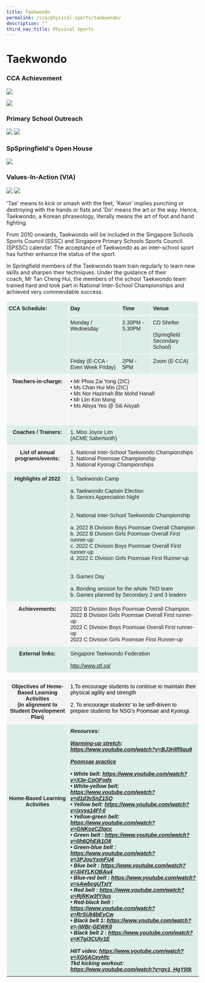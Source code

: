 ```yaml
---
title: Taekwondo
permalink: /cca/physical-sports/taekwondo/
description: ""
third_nav_title: Physical Sports
---
```

# **Taekwondo**

### CCA Achievement

![](/images/TKD1.jpg)

![](/images/TKD2.jpg)


### Primary School Outreach

![](/images/3xx.png)
![](/images/4%20(1).jpg)

### SpSpringfield's Open House

![](/images/5%20(1).jpg)

### Values-In-Action (VIA)

![](/images/6%20(1).jpg)
![](/images/7(1).jpg)

'Tae' means to kick or smash with the feet, 'Kwon' implies punching or destroying with the hands or fists and 'Do' means the art or the way. Hence, Taekwondo, a Korean phraseology, literally means the art of foot and hand fighting. 

From 2010 onwards, Taekwondo will be included in the Singapore Schools Sports Council (SSSC) and Singapore Primary Schools Sports Council (SPSSC) calendar. The acceptance of Taekwondo as an inter-school sport has further enhance the status of the sport.

In Springfield members of the Taekwondo team train regularly to learn new skills and sharpen their techniques. Under the guidance of their coach, Mr Tan Cheng Hui, the members of the school Taekwondo team trained hard and took part in National Inter-School Championships and achieved very commendable success.

<table style="border-collapse:collapse;border-spacing:0" class="tg"><thead><tr><th style="background-color:#ddeee9;border-color:#ffffff;border-style:solid;border-width:1px;font-family:Arial, sans-serif;font-size:14px;font-weight:bold;overflow:hidden;padding:10px 5px;text-align:left;vertical-align:top;word-break:normal" rowspan="3">CCA Schedule:</th><th style="background-color:#ddeee9;border-color:#ffffff;border-style:solid;border-width:1px;font-family:Arial, sans-serif;font-size:14px;font-weight:bold;overflow:hidden;padding:10px 5px;text-align:left;vertical-align:top;word-break:normal">Day</th><th style="background-color:#ddeee9;border-color:#ffffff;border-style:solid;border-width:1px;font-family:Arial, sans-serif;font-size:14px;font-weight:bold;overflow:hidden;padding:10px 5px;text-align:left;vertical-align:top;word-break:normal">Time</th><th style="background-color:#ddeee9;border-color:#ffffff;border-style:solid;border-width:1px;font-family:Arial, sans-serif;font-size:14px;font-weight:bold;overflow:hidden;padding:10px 5px;text-align:left;vertical-align:top;word-break:normal">Venue</th></tr><tr><th style="background-color:#ddeee9;border-color:#ffffff;border-style:solid;border-width:1px;font-family:Arial, sans-serif;font-size:14px;font-weight:normal;overflow:hidden;padding:10px 5px;text-align:left;vertical-align:top;word-break:normal">Monday / Wednesday </th><th style="background-color:#ddeee9;border-color:#ffffff;border-style:solid;border-width:1px;font-family:Arial, sans-serif;font-size:14px;font-weight:normal;overflow:hidden;padding:10px 5px;text-align:left;vertical-align:top;word-break:normal">2.30PM - 5.30PM</th><th style="background-color:#ddeee9;border-color:#ffffff;border-style:solid;border-width:1px;font-family:Arial, sans-serif;font-size:14px;font-weight:normal;overflow:hidden;padding:10px 5px;text-align:left;vertical-align:top;word-break:normal">CD Shelter<br><br>(Springfield Secondary School)</th></tr><tr><th style="background-color:#ddeee9;border-color:#ffffff;border-style:solid;border-width:1px;font-family:Arial, sans-serif;font-size:14px;font-weight:normal;overflow:hidden;padding:10px 5px;text-align:left;vertical-align:top;word-break:normal">Friday (E-CCA - Even Week Friday)</th><th style="background-color:#ddeee9;border-color:#ffffff;border-style:solid;border-width:1px;font-family:Arial, sans-serif;font-size:14px;font-weight:normal;overflow:hidden;padding:10px 5px;text-align:left;vertical-align:top;word-break:normal">2PM - 5PM</th><th style="background-color:#ddeee9;border-color:#ffffff;border-style:solid;border-width:1px;font-family:Arial, sans-serif;font-size:14px;font-weight:normal;overflow:hidden;padding:10px 5px;text-align:left;vertical-align:top;word-break:normal">Zoom (E-CCA)</th></tr></thead><tbody><tr><td style="background-color:#F4F4F4;border-color:#ffffff;border-style:solid;border-width:1px;font-family:Arial, sans-serif;font-size:14px;font-weight:bold;overflow:hidden;padding:10px 5px;text-align:center;vertical-align:top;word-break:normal">Teachers-in-charge:</td><td style="background-color:#F4F4F4;border-color:#ffffff;border-style:solid;border-width:1px;font-family:Arial, sans-serif;font-size:14px;overflow:hidden;padding:10px 5px;text-align:left;vertical-align:top;word-break:normal" colspan="3">• Mr Phoa Zai Yong (2IC)<br>• Ms Chan Hui Min (2IC) <br>• Ms Nor Hazimah Bte Mohd Hanafi <br>• Mr Lim Kim Mong<br>• Ms Alisya Yeo @ Siti Aisyah<br><br><br></td></tr><tr><td style="background-color:#DDEEE9;border-color:#ffffff;border-style:solid;border-width:1px;font-family:Arial, sans-serif;font-size:14px;font-weight:bold;overflow:hidden;padding:10px 5px;text-align:center;vertical-align:top;word-break:normal">Coaches / Trainers: </td><td style="background-color:#ddeee9;border-color:#ffffff;border-style:solid;border-width:1px;font-family:Arial, sans-serif;font-size:14px;overflow:hidden;padding:10px 5px;text-align:left;vertical-align:top;word-break:normal" colspan="3">1. Miss Joyce Lim<br>(ACME Sabertooth) </td></tr><tr><td style="background-color:#F4F4F4;border-color:#ffffff;border-style:solid;border-width:1px;font-family:Arial, sans-serif;font-size:14px;font-weight:bold;overflow:hidden;padding:10px 5px;text-align:center;vertical-align:top;word-break:normal"><span style="background-color:transparent">List of annual programs/events:</span></td><td style="background-color:#F4F4F4;border-color:#ffffff;border-style:solid;border-width:1px;font-family:Arial, sans-serif;font-size:14px;overflow:hidden;padding:10px 5px;text-align:left;vertical-align:top;word-break:normal" colspan="3"><span style="background-color:transparent">1. National Inter-School Taekwondo Championships </span><br><span style="background-color:transparent">2. National Poomsae Championship </span><br><span style="background-color:transparent">3. National Kyorugi Championships </span></td></tr><tr><td style="background-color:#DDEEE9;border-color:#ffffff;border-style:solid;border-width:1px;font-family:Arial, sans-serif;font-size:14px;font-weight:bold;overflow:hidden;padding:10px 5px;text-align:center;vertical-align:top;word-break:normal">Highlights of 2022</td><td style="background-color:#ddeee9;border-color:#ffffff;border-style:solid;border-width:1px;font-family:Arial, sans-serif;font-size:14px;overflow:hidden;padding:10px 5px;text-align:left;vertical-align:top;word-break:normal" colspan="3">1. Taekwondo Camp<br><br>a. Taekwondo Captain Election<br>b. Seniors Appreciation Night <br><br><br>2. National Inter-School Taekwondo Championship<br><br>a. 2022 B Division Boys Poomsae Overall Champion<br>b. 2022 B Division Girls Poomsae Overall First runner-up <br>c. 2022 C Division Boys Poomsae Overall First runner-up<br>d. 2022 C Division Girls Poomsae First Runner-up <br><br><br>3. Games Day<br><br>a. Bonding session for the whole TKD team<br>b. Games planned by Secondary 2 and 3 leaders</td></tr><tr><td style="background-color:#F4F4F4;border-color:#ffffff;border-style:solid;border-width:1px;font-family:Arial, sans-serif;font-size:14px;font-weight:bold;overflow:hidden;padding:10px 5px;text-align:center;vertical-align:top;word-break:normal">Achievements: </td><td style="background-color:#F4F4F4;border-color:#ffffff;border-style:solid;border-width:1px;font-family:Arial, sans-serif;font-size:14px;overflow:hidden;padding:10px 5px;text-align:left;vertical-align:top;word-break:normal" colspan="3"> 2022 B Division Boys Poomsae Overall Champion<br> 2022 B Division Girls Poomsae Overall First runner-up <br> 2022 C Division Boys Poomsae Overall First runner-up<br>2022 C Division Girls Poomsae First Runner-up </td></tr><tr><td style="background-color:#DDEEE9;border-color:#ffffff;border-style:solid;border-width:1px;font-family:Arial, sans-serif;font-size:14px;font-weight:bold;overflow:hidden;padding:10px 5px;text-align:center;vertical-align:top;word-break:normal">External links: </td><td style="background-color:#ddeee9;border-color:#ffffff;border-style:solid;border-width:1px;font-family:Arial, sans-serif;font-size:14px;overflow:hidden;padding:10px 5px;text-align:left;vertical-align:top;word-break:normal" colspan="3">Singapore Taekwondo Federation <br><br><a href="http://www.stf.sg/" target="_blank" rel="noopener noreferrer">http://www.stf.sg/ </a></td></tr></tbody></table>

<table style="border-collapse:collapse;border-spacing:0" class="tg"><thead><tr><th style="background-color:#F4F4F4;border-color:#ffffff;border-style:solid;border-width:1px;font-family:Arial, sans-serif;font-size:14px;font-weight:bold;overflow:hidden;padding:10px 5px;text-align:center;vertical-align:top;word-break:normal">Objectives of Home-Based Learning Activities<br>(in alignment to Student Development Plan)</th><th style="background-color:#F4F4F4;border-color:#ffffff;border-style:solid;border-width:1px;font-family:Arial, sans-serif;font-size:14px;font-weight:normal;overflow:hidden;padding:10px 5px;text-align:left;vertical-align:top;word-break:normal"><span style="color:black">1.To encourage students to continue to maintain their physical agility and strength</span><br><br><span style="color:black">2. To encourage students’ to be self-driven to prepare students for NSG’s Poomsae and Kyorugi.</span></th></tr></thead><tbody><tr><td style="background-color:#DDEEE9;border-color:#ffffff;border-style:solid;border-width:1px;font-family:Arial, sans-serif;font-size:14px;font-weight:bold;overflow:hidden;padding:10px 5px;text-align:center;vertical-align:top;word-break:normal"><br><br><br><br><br><br><br><br><br><br><br>Home-Based Learning Activities<br></td><td style="background-color:#DDEEE9;border-color:#ffffff;border-style:solid;border-width:1px;font-family:Arial, sans-serif;font-size:14px;font-style:italic;font-weight:bold;overflow:hidden;padding:10px 5px;text-align:left;vertical-align:top;word-break:normal">Resources:<br> <br><span style="text-decoration:underline">Warming-up stretch</span>: <a href="https://www.youtube.com/watch?v=BJ3Hlfl5qu8" target="_blank" rel="noopener noreferrer">https://www.youtube.com/watch?v=BJ3Hlfl5qu8</a><br> <br><span style="text-decoration:underline">Poomsae practice</span> <br><br>• White belt: <a href="https://www.youtube.com/watch?v=X3e-CpOFods" target="_blank" rel="noopener noreferrer">https://www.youtube.com/watch?v=X3e-CpOFods</a><br>• White-yellow belt: <a href="https://www.youtube.com/watch?v=d1d3vSnZ1SQ" target="_blank" rel="noopener noreferrer">https://www.youtube.com/watch?v=d1d3vSnZ1SQ</a><br>• Yellow belt: <a href="https://www.youtube.com/watch?v=ixvya14Ff-0" target="_blank" rel="noopener noreferrer">https://www.youtube.com/watch?v=ixvya14Ff-0</a><br>• Yellow-green belt: <a href="https://www.youtube.com/watch?v=GNKozCZlqcc" target="_blank" rel="noopener noreferrer">https://www.youtube.com/watch?v=GNKozCZlqcc</a><br>• Green belt : <a href="https://www.youtube.com/watch?v=0h6QhEjk1O8" target="_blank" rel="noopener noreferrer">https://www.youtube.com/watch?v=0h6QhEjk1O8</a><br>• Green-blue belt : <a href="https://www.youtube.com/watch?v=3PJouYxmFU4" target="_blank" rel="noopener noreferrer">https://www.youtube.com/watch?v=3PJouYxmFU4</a><br>• Blue belt : <a href="https://www.youtube.com/watch?v=3i4YLKOBAu4" target="_blank" rel="noopener noreferrer">https://www.youtube.com/watch?v=3i4YLKOBAu4</a><br>• Blue-red belt : <a href="https://www.youtube.com/watch?v=sAwbcgUTxIY" target="_blank" rel="noopener noreferrer">https://www.youtube.com/watch?v=sAwbcgUTxIY</a><br>• Red belt : <a href="https://www.youtube.com/watch?v=RjRKw3fY0us" target="_blank" rel="noopener noreferrer">https://www.youtube.com/watch?v=RjRKw3fY0us</a><br>• Red-black belt : <a href="https://www.youtube.com/watch?v=RrSUk6bEyCw" target="_blank" rel="noopener noreferrer">https://www.youtube.com/watch?v=RrSUk6bEyCw</a><br>• Black belt 1: <a href="https://www.youtube.com/watch?v=-iWBr-GEWK0" target="_blank" rel="noopener noreferrer">https://www.youtube.com/watch?v=-iWBr-GEWK0</a><br>• Black belt 2 : <a href="https://www.youtube.com/watch?v=K7gi3CUIy1E" target="_blank" rel="noopener noreferrer">https://www.youtube.com/watch?v=K7gi3CUIy1E</a><br><br> HIIT video: <a href="https://www.youtube.com/watch?v=XGtjACeyHtc" target="_blank" rel="noopener noreferrer">https://www.youtube.com/watch?v=XGtjACeyHtc</a><br>Tkd kicking workout: <a href="https://www.youtube.com/watch?v=gv1_HgYIitk" target="_blank" rel="noopener noreferrer">https://www.youtube.com/watch?v=gv1_HgYIitk</a></td></tr><tr>